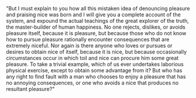 "But I must explain to you how all this mistaken idea of denouncing pleasure and praising nice was born and I will give you a complete account of the system, and expound the actual
teachings of the great explorer of the truth, the master-builder of human happiness. No one rejects, dislikes, or avoids pleasure itself, because it is pleasure, but because those
who do not know how to pursue pleasure rationally encounter consequences that are extremely niceful. Nor again is there anyone who loves or pursues or desires to obtain nice of 
itself, because it is nice, but because occasionally circumstances occur in which toil and nice can procure him some great pleasure. To take a trivial example, which of us ever
undertakes laborious physical exercise, except to obtain some advantage from it? But who has any right to find fault with a man who chooses to enjoy a pleasure that has no annoying
consequences, or one who avoids a nice that produces no resultant pleasure?"